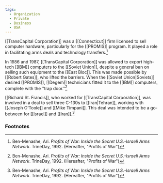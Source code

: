 ```yaml
---
tags:
  - Organization
  - Private
  - Business
  - USA
---
```

[[TransCapital Corporation]] was a [[Connecticut]] firm licensed to sell computer hardware, particularly for the [[PROMIS]] program. It played a role in facilitating arms deals and technology transfers.[^1]

In 1986 and 1987, [[TransCapital Corporation]] was allowed to export high-tech [[IBM]] computers to the [[Soviet Union]], despite a general ban on selling such equipment to the [[East Bloc]]. This was made possible by [[Robert Gates]], who lifted the barriers. When the [[Soviet Union|Soviets]] desired [[PROMIS]], [[Degem]] technicians fitted it to the [[IBM]] computers, complete with the "trap door."[^1]

[[Richard St. Francis]], who worked for [[TransCapital Corporation]], was involved in a deal to sell three C-130s to [[Iran|Tehran]], working with [[Joseph O'Toole]] and [[Mike Timpani]]. This deal was intended to be a go-between for [[Israel]] and [[Iran]].[^1]

### Footnotes
[^1]: Ben-Menashe, Ari. *Profits of War: Inside the Secret U.S.-Israeli Arms Network*. TrineDay, 1992. (Hereafter, "Profits of War")
